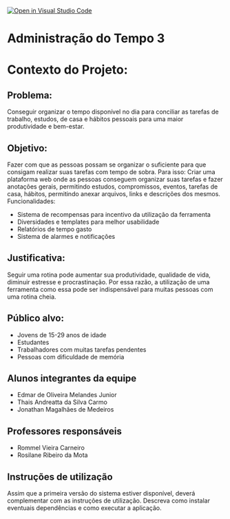 [![Open in Visual Studio Code](https://classroom.github.com/assets/open-in-vscode-f059dc9a6f8d3a56e377f745f24479a46679e63a5d9fe6f495e02850cd0d8118.svg)](https://classroom.github.com/online_ide?assignment_repo_id=452385&assignment_repo_type=GroupAssignmentRepo)
# Administração do Tempo 3 
# Contexto do Projeto:

## Problema:
Conseguir organizar o tempo disponível no dia para conciliar as tarefas de trabalho, estudos, de casa e hábitos pessoais para uma maior produtividade e bem-estar.

## Objetivo:
Fazer com que as pessoas possam se organizar o suficiente para que consigam realizar suas tarefas com tempo de sobra.
Para isso:
Criar uma plataforma web onde as pessoas conseguem organizar suas tarefas e fazer anotações gerais, permitindo estudos, compromissos, eventos, tarefas de casa, hábitos, permitindo anexar arquivos, links e descrições dos mesmos.
Funcionalidades:
 - Sistema de recompensas para incentivo da utilização da ferramenta
 - Diversidades e templates para melhor usabilidade
 - Relatórios de tempo gasto
 - Sistema de alarmes e notificações

## Justificativa:
Seguir uma rotina pode aumentar sua produtividade, qualidade de vida, diminuir estresse e procrastinação. Por essa razão, a utilização de uma ferramenta como essa pode ser indispensável para muitas pessoas com uma rotina cheia.

## Público alvo:
- Jovens de 15-29 anos de idade
- Estudantes
- Trabalhadores com muitas tarefas pendentes
- Pessoas com dificuldade de memória

## Alunos integrantes da equipe

* Edmar de Oliveira Melandes Junior
* Thais Andreatta da Silva Carmo 
* Jonathan Magalhães de Medeiros

## Professores responsáveis

* Rommel Vieira Carneiro 
* Rosilane Ribeiro da Mota

## Instruções de utilização

Assim que a primeira versão do sistema estiver disponível, deverá complementar com as instruções de utilização. Descreva como instalar eventuais dependências e como executar a aplicação.
